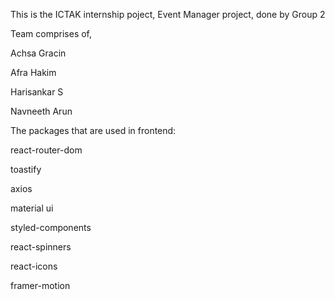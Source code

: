 This is the ICTAK internship poject, Event Manager project, done by Group 2

Team comprises of,

Achsa Gracin

Afra Hakim

Harisankar S

Navneeth Arun


The packages that are used in frontend:

react-router-dom

toastify

axios

material ui

styled-components

react-spinners

react-icons

framer-motion


